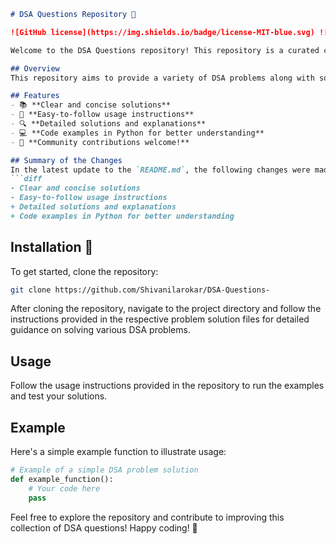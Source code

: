 ```markdown
# DSA Questions Repository 🚀

![GitHub license](https://img.shields.io/badge/license-MIT-blue.svg) ![GitHub stars](https://img.shields.io/github/stars/Shivanilarokar/DSA-Questions-.svg) ![GitHub forks](https://img.shields.io/github/forks/Shivanilarokar/DSA-Questions-.svg)

Welcome to the DSA Questions repository! This repository is a curated collection of Data Structures and Algorithms (DSA) problems along with solutions to help learners and enthusiasts improve their coding skills and conceptual understanding.

## Overview
This repository aims to provide a variety of DSA problems along with solutions to help learners and enthusiasts improve their coding skills and conceptual understanding.

## Features
- 📚 **Clear and concise solutions**
- 📝 **Easy-to-follow usage instructions**
- 🔍 **Detailed solutions and explanations**
- 💻 **Code examples in Python for better understanding**
- 🤝 **Community contributions welcome!**

## Summary of the Changes
In the latest update to the `README.md`, the following changes were made:
```diff
- Clear and concise solutions
- Easy-to-follow usage instructions
+ Detailed solutions and explanations
+ Code examples in Python for better understanding
```

## Installation 🚀
To get started, clone the repository:
```bash
git clone https://github.com/Shivanilarokar/DSA-Questions-
```
After cloning the repository, navigate to the project directory and follow the instructions provided in the respective problem solution files for detailed guidance on solving various DSA problems.

## Usage
Follow the usage instructions provided in the repository to run the examples and test your solutions.

## Example
Here's a simple example function to illustrate usage:
```python
# Example of a simple DSA problem solution
def example_function():
    # Your code here
    pass
```

Feel free to explore the repository and contribute to improving this collection of DSA questions! Happy coding! 🎉
```